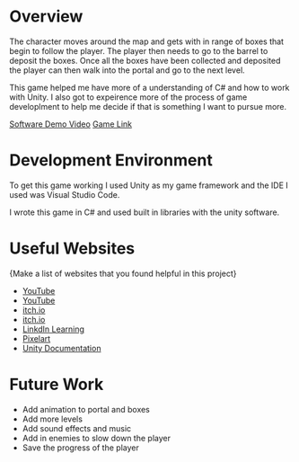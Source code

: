 # Overview

The character moves around the map and gets with in range of boxes that begin to follow the player. The player then needs to go to the barrel to deposit the boxes. Once all the boxes have been collected and deposited the player can then walk into the portal and go to the next level.

This game helped me have more of a understanding of C# and how to work with Unity. I also got to expeirence more of the process of game developlment to help me decide if that is something I want to pursue more. 

[Software Demo Video](https://youtu.be/tmSZScCbGtM)
[Game Link](https://play.unity.com/mg/other/boxprotectorbuild)

# Development Environment

To get this game working I used Unity as my game framework and the IDE I used was Visual Studio Code. 

I wrote this game in C# and used built in libraries with the unity software. 

# Useful Websites

{Make a list of websites that you found helpful in this project}
* [YouTube](https://www.youtube.com/watch?v=u8tot-X_RBI)
* [YouTube](https://www.youtube.com/watch?v=DTp5zi8_u1U)
* [itch.io](https://arks.itch.io/dino-characters)
* [itch.io](https://analogstudios.itch.io/forest)
* [LinkdIn Learning](https://www.linkedin.com/learning/unity-4-2d-essential-training/adding-a-level-timer-limit?autoplay=true&u=2153100)
* [Pixelart](https://www.pixilart.com/draw?gclid=CjwKCAjwqJSaBhBUEiwAg5W9p_wYQKLD17GNYAbWjeeJxjzwCf1r4SGil_bBzk6Pv3d-hHYEo8M5QBoCQRwQAvD_BwE)
* [Unity Documentation](https://docs.unity3d.com/ScriptReference/SceneManagement.LoadSceneMode.html)

# Future Work

* Add animation to portal and boxes
* Add more levels
* Add sound effects and music
* Add in enemies to slow down the player
* Save the progress of the player
